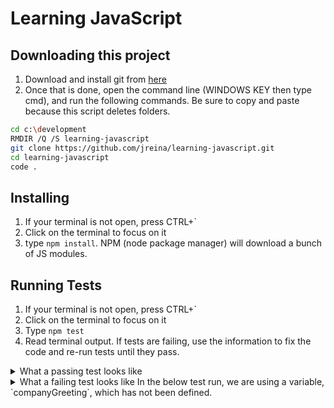 # Learning JavaScript

## Downloading this project
1. Download and install git from [here](https://git-scm.com/download/win)
2. Once that is done, open the command line (WINDOWS KEY then type cmd), and run the following commands. Be sure to copy and paste because this script deletes folders.

```bash
cd c:\development
RMDIR /Q /S learning-javascript
git clone https://github.com/jreina/learning-javascript.git
cd learning-javascript
code .
```

## Installing
1. If your terminal is not open, press CTRL+`
2. Click on the terminal to focus on it
3. type `npm install`. NPM (node package manager) will download a bunch of JS modules.

## Running Tests
1. If your terminal is not open, press CTRL+`
2. Click on the terminal to focus on it
3. Type `npm test`
4. Read terminal output. If tests are failing, use the information to fix the code and re-run tests until they pass.

<details>
<summary>What a passing test looks like</summary>
<p>

```bash
PS C:\development\learning-javascript> npm test

> learning-javascript@1.0.0 test C:\development\learning-javascript
> mocha



  data types and variables
    √ Should match


  1 passing (6ms)
```
</p>
</details>

<details>
<summary>What a failing test looks like
In the below test run, we are using a variable, `companyGreeting`, which has not been defined.</summary>
<p>

```bash
PS C:\development\learning-javascript> npm test

> learning-javascript@1.0.0 test C:\development\learning-javascript
> mocha

C:\development\learning-javascript\test\1-data-types-and-variables.spec.js:17
    test(companyGreeting, company, employeeCount, employeeNames)
         ^

ReferenceError: companyGreeting is not defined
    at Suite.<anonymous> (C:\development\learning-javascript\test\1-data-types-and-variables.spec.js:17:10)
    at Object.create (C:\development\learning-javascript\node_modules\mocha\lib\interfaces\common.js:112:19)
    at context.describe.context.context (C:\development\learning-javascript\node_modules\mocha\lib\interfaces\bdd.js:40:27)
    at Object.<anonymous> (C:\development\learning-javascript\test\1-data-types-and-variables.spec.js:14:1)
    at Module._compile (module.js:643:30)
    at Object.Module._extensions..js (module.js:654:10)
    at Module.load (module.js:556:32)
    at tryModuleLoad (module.js:499:12)
    at Function.Module._load (module.js:491:3)
    at Module.require (module.js:587:17)
    at require (internal/module.js:11:18)
    at C:\development\learning-javascript\node_modules\mocha\lib\mocha.js:250:27
    at Array.forEach (<anonymous>)
    at Mocha.loadFiles (C:\development\learning-javascript\node_modules\mocha\lib\mocha.js:247:14)
    at Mocha.run (C:\development\learning-javascript\node_modules\mocha\lib\mocha.js:576:10)
    at Object.<anonymous> (C:\development\learning-javascript\node_modules\mocha\bin\_mocha:637:18)
    at Module._compile (module.js:643:30)
    at Object.Module._extensions..js (module.js:654:10)
    at Module.load (module.js:556:32)
    at tryModuleLoad (module.js:499:12)
    at Function.Module._load (module.js:491:3)
    at Function.Module.runMain (module.js:684:10)
    at startup (bootstrap_node.js:187:16)
    at bootstrap_node.js:608:3
npm ERR! Test failed.  See above for more details.
```
</p>
</details>

